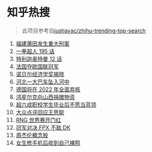 # 知乎热搜

> 此项目参考自[justjavac/zhihu-trending-top-search](https://github.com/justjavac/zhihu-trending-top-search/blob/main/utils.ts)

<!-- BEGIN -->
  <!-- 最后更新时间:Mon Oct 11 2021 17:15:33 GMT+0000 (Coordinated Universal Time) -->
  1. [福建莆田发生重大刑案](https://www.zhihu.com/search?q=福建刑案)
1. [一拳超人 195 话](https://www.zhihu.com/search?q=一拳超人)
1. [特利迦奥特曼 12 话 ](https://www.zhihu.com/search?q=特利迦奥特曼)
1. [法国夺欧国联冠军](https://www.zhihu.com/search?q=欧国联)
1. [诺贝尔经济学奖揭晓](https://www.zhihu.com/search?q=诺贝尔经济学奖)
1. [河北一大巴车坠入河中](https://www.zhihu.com/search?q=大巴车坠河)
1. [德国将在 2022 年全面弃核](https://www.zhihu.com/search?q=德国弃核)
1. [鸿星尔克向山西捐赠物资](https://www.zhihu.com/search?q=鸿星尔克)
1. [超六成职校学生毕业后不愿当蓝领](https://www.zhihu.com/search?q=职校毕业生)
1. [大众点评回应王思聪](https://www.zhihu.com/search?q=大众点评)
1. [RNG 世界赛开门红](https://www.zhihu.com/search?q=RNG)
1. [冠军对决 FPX 不敌 DK](https://www.zhihu.com/search?q=FPX)
1. [周杰伦概念股](https://www.zhihu.com/search?q=周杰伦)
1. [女生修手机后收到自己裸照](https://www.zhihu.com/search?q=互联网隐私)
  <!-- END -->